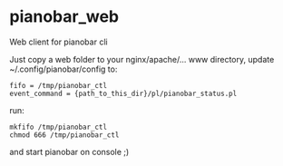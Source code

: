 # pianobar_web
Web client for pianobar cli

Just copy a web folder to your nginx/apache/... www directory,
update ~/.config/pianobar/config to:

```
fifo = /tmp/pianobar_ctl
event_command = {path_to_this_dir}/pl/pianobar_status.pl
```

run:
```
mkfifo /tmp/pianobar_ctl
chmod 666 /tmp/pianobar_ctl
```

and start pianobar on console ;)

